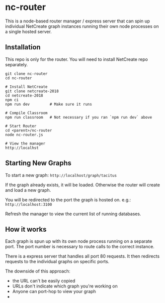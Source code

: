 # nc-router

This is a node-based router manager / express server that can spin up individual NetCreate graph instances running their own node processes on a single hosted server.


## Installation

This repo is only for the router.  You will need to install NetCreate repo separately.


```
git clone nc-router
cd nc-router

# Install NetCreate
git clone netcreate-2018
cd netcreate-2018
npm ci
npm run dev         # Make sure it runs

# Compile Classroom
npm run classroom   # Not necessary if you ran `npm run dev` above

# Start Router
cd <parent>/nc-router
node nc-router.js

# View the manager
http://localhst
```



## Starting New Graphs

To start a new graph:
  `http://localhost/graph/tacitus`
  
If the graph already exists, it will be loaded. 
Otherwise the router will create and load a new graph.

You will be redirected to the port the graph is hosted on. e.g.:
  `http://localhost:3100`

Refresh the manager to view the current list of running databases.



## How it works

Each graph is spun up with its own node process running on a separate port.  The port number is necessary to route calls to the correct instance.

There is a express server that handles all port 80 requests.  It then redirects requests to the individual graphs on specific ports.

The downside of this approach:
* the URL can't be easily copied
* URLs don't indicate which graph you're working on
* Anyone can port-hop to view your graph
* 